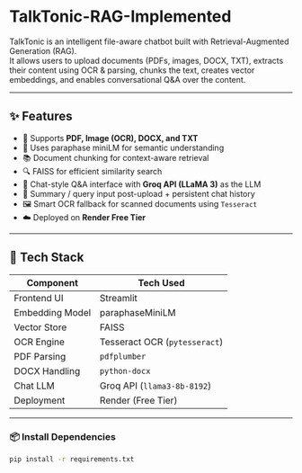 # TalkTonic-RAG-Implemented

TalkTonic is an intelligent file-aware chatbot built with Retrieval-Augmented Generation (RAG).  
It allows users to upload documents (PDFs, images, DOCX, TXT), extracts their content using OCR & parsing, chunks the text, creates vector embeddings, and enables conversational Q&A over the content.

---

## ✨ Features

- 📄 Supports **PDF, Image (OCR), DOCX, and TXT**
- 🧠 Uses paraphase miniLM for semantic understanding
- 📚 Document chunking for context-aware retrieval
- 🔍 FAISS for efficient similarity search
- 💬 Chat-style Q&A interface with **Groq API (LLaMA 3)** as the LLM
- 🧾 Summary / query input post-upload + persistent chat history
- 🖼️ Smart OCR fallback for scanned documents using `Tesseract`
- ☁️ Deployed on **Render Free Tier**

---

## 🔧 Tech Stack

| Component        | Tech Used                     |
|------------------|-------------------------------|
| Frontend UI      | Streamlit                     |
| Embedding Model  | paraphaseMiniLM               |
| Vector Store     | FAISS                         |
| OCR Engine       | Tesseract OCR (`pytesseract`) |
| PDF Parsing      | `pdfplumber`                  |
| DOCX Handling    | `python-docx`                 |
| Chat LLM         | Groq API (`llama3-8b-8192`)   |
| Deployment       | Render (Free Tier)            |

---

### 📦 Install Dependencies

```bash
pip install -r requirements.txt

